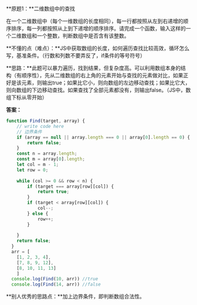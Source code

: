 **原题1：**二维数组中的查找

在一个二维数组中（每个一维数组的长度相同），每一行都按照从左到右递增的顺序排序，每一列都按照从上到下递增的顺序排序。请完成一个函数，输入这样的一个二维数组和一个整数，判断数组中是否含有该整数。

**不懂的点（难点）：**JS中获取数组的长度，如何遍历查找比较高效，循环怎么写，基准条件。（行数和列数不要弄反了，if条件的等号符号）

**思路：**此题可以暴力遍历，找到结果，但复杂度高。可以利用数组本身的结构（有顺序性），先从二维数组的右上角的元素开始与查找的元素做对比，如果正好是该元素，则输出true；如果比它小，则向数组的左边移动查找；如果比它大，则向数组的下边移动查找。如果查找了全部元素都没有，则输出false。（JS中，数组下标从零开始）

**答案：**

``` javascript
function Find(target, array) {
    // write code here
    // 边界条件
    if (array == null || array.length === 0 || array[0].length == 0) {
        return false;
    }
    const n = array.length;
    const m = array[0].length;
    let col = m - 1;
    let row = 0;
  
    while (col >= 0 && row < n) {
        if (target === array[row][col]) {
            return true;
        }
        if (target < array[row][col]) {
            col--;
        } else {
            row++;
        }
        
    }
    return false;
  }
  arr = [
    [1, 2, 3, 4], 
    [7, 8, 9, 12], 
    [8, 10, 11, 13] 
    ]
  console.log(Find(10, arr)) //true
  console.log(Find(14, arr)) //false
```

**别人优秀的思路点：**加上边界条件，即判断数组合法性。





